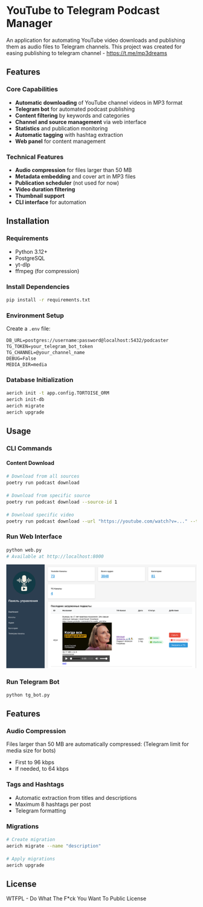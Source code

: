 # YouTube to Telegram Podcast Manager

An application for automating YouTube video downloads and publishing them as audio files to Telegram channels. This project was created for easing publishing to telegram channel - https://t.me/mp3dreams

## Features

### Core Capabilities
- **Automatic downloading** of YouTube channel videos in MP3 format
- **Telegram bot** for automated podcast publishing
- **Content filtering** by keywords and categories
- **Channel and source management** via web interface
- **Statistics** and publication monitoring
- **Automatic tagging** with hashtag extraction
- **Web panel** for content management

### Technical Features
- **Audio compression** for files larger than 50 MB
- **Metadata embedding** and cover art in MP3 files
- **Publication scheduler** (not used for now)
- **Video duration filtering**
- **Thumbnail support**
- **CLI interface** for automation


## Installation

### Requirements
- Python 3.12+
- PostgreSQL
- yt-dlp
- ffmpeg (for compression)

### Install Dependencies
```bash
pip install -r requirements.txt
```

### Environment Setup
Create a `.env` file:
```env
DB_URL=postgres://username:password@localhost:5432/podcaster
TG_TOKEN=your_telegram_bot_token
TG_CHANNEL=@your_channel_name
DEBUG=False
MEDIA_DIR=media
```

### Database Initialization
```bash
aerich init -t app.config.TORTOISE_ORM
aerich init-db
aerich migrate
aerich upgrade
```

## Usage

### CLI Commands

#### Content Download
```bash
# Download from all sources
poetry run podcast download

# Download from specific source
poetry run podcast download --source-id 1

# Download specific video
poetry run podcast download --url "https://youtube.com/watch?v=..." --tg-channel 1

```

### Run Web Interface
```bash
python web.py
# Available at http://localhost:8000
```

![Web Interface Example](web-1.png)

### Run Telegram Bot
```bash
python tg_bot.py
```

## Features

### Audio Compression
Files larger than 50 MB are automatically compressed: (Telegram limit for media size for bots)
- First to 96 kbps
- If needed, to 64 kbps

### Tags and Hashtags
- Automatic extraction from titles and descriptions
- Maximum 8 hashtags per post
- Telegram formatting


### Migrations
```bash
# Create migration
aerich migrate --name "description"

# Apply migrations
aerich upgrade
```

## License

WTFPL - Do What The F*ck You Want To Public License

